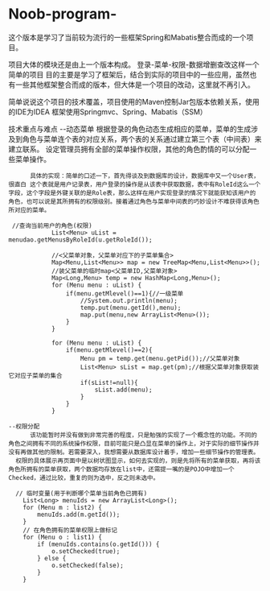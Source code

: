 # Noob-program-
这个版本是学习了当前较为流行的一些框架Spring和Mabatis整合而成的一个项目。

项目大体的模块还是由上一个版本构成。
登录-菜单-权限-数据增删查改这样一个简单的项目
目的主要是学习了框架后，结合到实际的项目中的一些应用，虽然也有一些其他框架整合而成的版本，但大体是一个项目的改动，这里就不再引入。

简单说说这个项目的技术覆盖，项目使用的Maven控制Jar包版本依赖关系，使用的IDE为IDEA
框架使用Springmvc、Spring、Mabatis（SSM）

技术重点与难点
    --动态菜单
          根据登录的角色动态生成相应的菜单，菜单的生成涉及到角色与菜单连个表的对应关系，两个表的关系通过建立第三个表（中间表）来建立联系。
          设定管理员拥有全部的菜单操作权限，其他的角色酌情的可以分配一些菜单操作。
          
          具体的实现：简单的口述一下，首先得谈及到数据库的设计，数据库中又一个User表，很直白 这个表就是用户记录表，用户登录的操作是从该表中获取数据，表中有RoleId这么一个字段，这个字段是外键关联的是Role表，那么这样在用户实现登录的情况下就能获知该用户的角色，也可以说是其所拥有的权限级别。接着通过角色与菜单中间表的巧妙设计不难获得该角色所对应的菜单。
          
     //查询当前用户的角色(权限)
				List<Menu> uList = menudao.getMenusByRoleId(u.getRoleId());
				
				//<父菜单对象，父菜单对应下的子菜单集合>
				Map<Menu,List<Menu>> map = new TreeMap<Menu,List<Menu>>();
				//装父菜单的临时map<父菜单ID,父菜单对象>
				Map<Long,Menu> temp = new HashMap<Long,Menu>();
				for (Menu menu : uList) {
					if(menu.getMlevel()==1){//一级菜单
						//System.out.println(menu);
						temp.put(menu.getId(),menu);
						map.put(menu,new ArrayList<Menu>());
					}
				}
				
				for (Menu menu : uList) {
					if(menu.getMlevel()==2){
						Menu pm = temp.get(menu.getPid());//父菜单对象
						List<Menu> sList = map.get(pm);//根据父菜单对象获取装它对应子菜单的集合
						if(sList!=null){
							sList.add(menu);
						}
					}
				}

	--权限分配
          该功能暂时并没有做到非常完善的程度，只是勉强的实现了一个概念性的功能。不同的角色之间拥有不同的系统操作权限，目前可能只是凸显在菜单的操作上，对于实际的细节操作并没有再做其他的限制。若需要深入，我想需要从数据库设计着手，增加一些细节操作的管理表。
	  权限的具体展示再页面中是以树状图显示，如何去实现的，则是先将所有的菜单获取，再将该角色所拥有的菜单获取，两个数据均存放在list中，还需提一嘴的是POJO中增加一个Checked，通过比较，重复的则为选中，反之则未选中。
	  
	  // 临时变量(用于判断哪个菜单当前角色已拥有)
		List<Long> menuIds = new ArrayList<Long>();
		for (Menu m : list2) {
			menuIds.add(m.getId());
		}
		// 在角色拥有的菜单权限上做标记
		for (Menu o : list1) {
			if (menuIds.contains(o.getId())) {
				o.setChecked(true);
			} else {
				o.setChecked(false);
			}
		}

	
